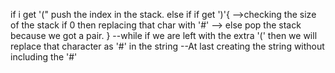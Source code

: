 if i get '(" push the index in the stack.
else if if get ')'{
-->checking the size of the stack if 0 then replacing that char with '#'
--> else pop the stack because we got a pair.
}
--while if we are left with the  extra  '(' then we will replace that character as '#' in the string
--At last creating the string without including the '#'
